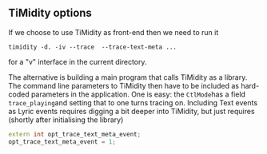 
##  TiMidity options 


If we choose to use TiMidity as front-end then we need to run it

```
timidity -d. -iv --trace  --trace-text-meta ...
```


for a "v" interface in the current directory.


The alternative is building a
main program that calls TiMidity as a library. The command
line parameters to TiMidity then have to be included as hard-coded
parameters in the application.
One is easy: the `CtlMode`has a field `trace_playing`and setting that to one turns tracing on.
Including Text events as Lyric events requires digging a bit deeper
into TiMidity, but just requires (shortly after initialising
the library)

```cpp
extern int opt_trace_text_meta_event;
opt_trace_text_meta_event = 1;
```



